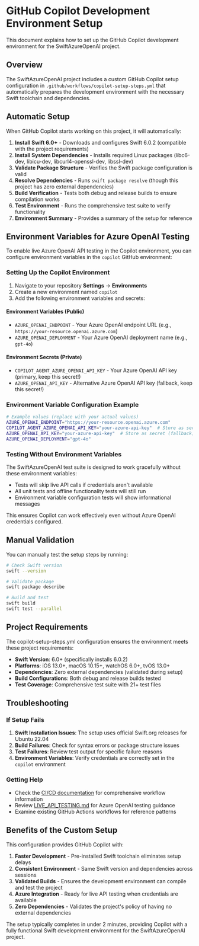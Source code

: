 # GitHub Copilot Development Environment Setup

This document explains how to set up the GitHub Copilot development environment for the SwiftAzureOpenAI project.

## Overview

The SwiftAzureOpenAI project includes a custom GitHub Copilot setup configuration in `.github/workflows/copilot-setup-steps.yml` that automatically prepares the development environment with the necessary Swift toolchain and dependencies.

## Automatic Setup

When GitHub Copilot starts working on this project, it will automatically:

1. **Install Swift 6.0+** - Downloads and configures Swift 6.0.2 (compatible with the project requirements)
2. **Install System Dependencies** - Installs required Linux packages (libc6-dev, libicu-dev, libcurl4-openssl-dev, libssl-dev)
3. **Validate Package Structure** - Verifies the Swift package configuration is valid
4. **Resolve Dependencies** - Runs `swift package resolve` (though this project has zero external dependencies)
5. **Build Verification** - Tests both debug and release builds to ensure compilation works
6. **Test Environment** - Runs the comprehensive test suite to verify functionality
7. **Environment Summary** - Provides a summary of the setup for reference

## Environment Variables for Azure OpenAI Testing

To enable live Azure OpenAI API testing in the Copilot environment, you can configure environment variables in the `copilot` GitHub environment:

### Setting Up the Copilot Environment

1. Navigate to your repository **Settings** → **Environments**
2. Create a new environment named `copilot`
3. Add the following environment variables and secrets:

#### Environment Variables (Public)
- `AZURE_OPENAI_ENDPOINT` - Your Azure OpenAI endpoint URL (e.g., `https://your-resource.openai.azure.com`)
- `AZURE_OPENAI_DEPLOYMENT` - Your Azure OpenAI deployment name (e.g., `gpt-4o`)

#### Environment Secrets (Private)
- `COPILOT_AGENT_AZURE_OPENAI_API_KEY` - Your Azure OpenAI API key (primary, keep this secret!)
- `AZURE_OPENAI_API_KEY` - Alternative Azure OpenAI API key (fallback, keep this secret!)

### Environment Variable Configuration Example

```bash
# Example values (replace with your actual values)
AZURE_OPENAI_ENDPOINT="https://your-resource.openai.azure.com"
COPILOT_AGENT_AZURE_OPENAI_API_KEY="your-azure-api-key"  # Store as secret (primary)
AZURE_OPENAI_API_KEY="your-azure-api-key"  # Store as secret (fallback)
AZURE_OPENAI_DEPLOYMENT="gpt-4o"
```

### Testing Without Environment Variables

The SwiftAzureOpenAI test suite is designed to work gracefully without these environment variables:

- Tests will skip live API calls if credentials aren't available
- All unit tests and offline functionality tests will still run
- Environment variable configuration tests will show informational messages

This ensures Copilot can work effectively even without Azure OpenAI credentials configured.

## Manual Validation

You can manually test the setup steps by running:

```bash
# Check Swift version
swift --version

# Validate package
swift package describe

# Build and test
swift build
swift test --parallel
```

## Project Requirements

The copilot-setup-steps.yml configuration ensures the environment meets these project requirements:

- **Swift Version**: 6.0+ (specifically installs 6.0.2)
- **Platforms**: iOS 13.0+, macOS 10.15+, watchOS 6.0+, tvOS 13.0+
- **Dependencies**: Zero external dependencies (validated during setup)
- **Build Configurations**: Both debug and release builds tested
- **Test Coverage**: Comprehensive test suite with 21+ test files

## Troubleshooting

### If Setup Fails

1. **Swift Installation Issues**: The setup uses official Swift.org releases for Ubuntu 22.04
2. **Build Failures**: Check for syntax errors or package structure issues
3. **Test Failures**: Review test output for specific failure reasons
4. **Environment Variables**: Verify credentials are correctly set in the `copilot` environment

### Getting Help

- Check the [CI/CD documentation](./CI-CD.md) for comprehensive workflow information
- Review [LIVE_API_TESTING.md](../LIVE_API_TESTING.md) for Azure OpenAI testing guidance
- Examine existing GitHub Actions workflows for reference patterns

## Benefits of the Custom Setup

This configuration provides GitHub Copilot with:

1. **Faster Development** - Pre-installed Swift toolchain eliminates setup delays
2. **Consistent Environment** - Same Swift version and dependencies across sessions
3. **Validated Builds** - Ensures the development environment can compile and test the project
4. **Azure Integration** - Ready for live API testing when credentials are available
5. **Zero Dependencies** - Validates the project's policy of having no external dependencies

The setup typically completes in under 2 minutes, providing Copilot with a fully functional Swift development environment for the SwiftAzureOpenAI project.